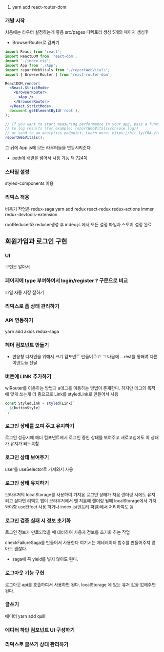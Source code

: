 1. yarn add react-router-dom

### 개발 시작

처음에는 라우터 설정하는게 좋음
src/pages 디렉토리 생성
5개의 페이지 생성후

- BrowserRouter로 감싸기

```jsx
import React from 'react';
import ReactDOM from 'react-dom';
import './index.css';
import App from './App';
import reportWebVitals from './reportWebVitals';
import { BrowserRouter } from 'react-router-dom';

ReactDOM.render(
  <React.StrictMode>
    <BrowserRouter>
      <App />
    </BrowserRouter>
  </React.StrictMode>,
  document.getElementById('root'),
);

// If you want to start measuring performance in your app, pass a function
// to log results (for example: reportWebVitals(console.log))
// or send to an analytics endpoint. Learn more: https://bit.ly/CRA-vitals
reportWebVitals();
```

그 뒤에 App.js에 모든 라우터들을 연동시켜준다.

- path에 배열을 넣어서 사용 가능
  책 724쪽

### 스타일 설정

styled-components 이용

### 리덕스 적용

비동기 작업은 redux-saga
yarn add redux react-redux redux-actions immer redux-devtools-extension

rootReducer와 reducer생성 후 index.js 에서 모든 설정 파일과 스토어 설정 완료

## 회원가입과 로그인 구현

### UI

구현은 알아서

### 페이지에 type 부여하여서 login/register ? 구문으로 비교

파일 자동 저장 잘하기

### 리덕스로 폼 상태 관리하기

### API 연동하기

yarn add axios redux-saga

### 헤더 컴포넌트 만들기

- 반응형 디자인을 위해서 크기 컴포넌트 만들어주고 그 다음에
  ...rest를 통해여 다른 이벤트들 전달

### 버튼에 LINK 추가하기

wiRouter를 이용하는 방법과 a테그를 이용하는 방법이 존재한다.
하지만 테그의 목적에 맞게 쓰는게 더 좋으므로 Link를 styledLink로 만들어서 사용

```jsx
const StyledLink = styled(Link)`
  ${buttonStyle}
`;
```

### 로그인 상태를 보여 주고 유지하기

로그인 성공시에 헤더 컴포넌트에서 로그인 중인 상태를 보여주고 새로고침에도 이 상태가 유지가 되도록함

### 로그인 상태 보여주기

user를 useSelector로 가져와서 사용

### 로그인 상태 유지하기

브라우저의 localStorage를 사용하여 가져옴
로그인 상태가 처음 랜더링 시에도 유지되고 싶다면 리엑트 앱이 브라우저에서 맨 처음에 랜더링 될때 localStorage에서 가져와야함
useEffect 사용 하거나 index.js(엔트리 파일)에서 처리하여도 됨

### 로그인 검증 실패 시 정보 초기화

로그인 정보가 만료되었을 때 대비하여 사용자 정보를 초기화 하는 작업

checkFailureSaga를 만들어서 사용한다
여기서는 제네레이터 함수를 만들어주지 않아도 괜찮다.

- saga에 꼭 yield를 넣지 않아도 된다.

### 로그아웃 기능 구현

로그아웃 api를 호출하여서 사용하면 된다.
localStorage 에 있는 유저 값을 없애주면 된다.

### 글쓰기

에디터
yarn add quill

### 에디터 하단 컴포넌트 UI 구성하기

### 리덕스로 글쓰기 상태 관리하기
